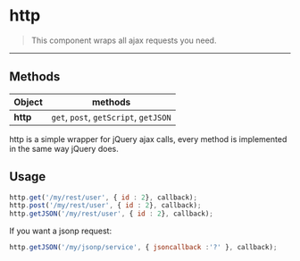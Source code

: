 # http

>This component wraps all ajax requests you need.

---

## Methods

| Object        |     methods
|:--------------|:----------------:
| **http**     | `get`, `post`, `getScript`, `getJSON`

http is a simple wrapper for jQuery ajax calls, every method is
implemented in the same way jQuery does.

## Usage

```js
http.get('/my/rest/user', { id : 2}, callback);
http.post('/my/rest/user', { id : 2}, callback);
http.getJSON('/my/rest/user', { id : 2}, callback);

```

If you want a jsonp request:

```js
http.getJSON('/my/jsonp/service', { jsoncallback :'?' }, callback);
```
